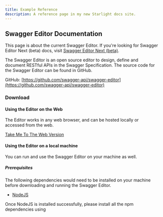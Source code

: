 ```yaml
---
title: Example Reference
description: A reference page in my new Starlight docs site.
---
```


## Swagger Editor Documentation

This page is about the current Swagger Editor. If you're looking for Swagger Editor Next (beta) docs, visit [Swagger
Editor Next (beta)](/docs/open-source-tools/swagger-editor-next).

The Swagger Editor is an open source editor to design, define and document RESTful APIs in the Swagger Specification.
The source code for the Swagger Editor can be found in GitHub.

GitHub: [https://github.com/swagger-api/swagger-editor](https://github.com/swagger-api/swagger-editor)

### Download

#### Using the Editor on the Web

The Editor works in any web browser, and can be hosted locally or accessed from the web.

[Take Me To The Web Version](https://editor.swagger.io)

#### Using the Editor on a local machine

You can run and use the Swagger Editor on your machine as well.

##### Prerequisites

The following dependencies would need to be installed on your machine before downloading and running the Swagger Editor.

- [NodeJS](https://nodejs.org/en/)

Once NodeJS is installed successfully, please install all the npm dependencies using
